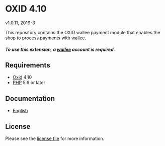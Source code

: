 # OXID 4.10

v1.0.11, 2019-3

This repository contains the OXID  wallee payment module that enables the shop to process payments with [wallee](https://www.wallee.com).

##### To use this extension, a [wallee](https://www.wallee.com) account is required.

## Requirements

* [Oxid](https://www.oxid-esales.com/) 4.10
* [PHP](http://php.net/) 5.6 or later

## Documentation

* [English](https://plugin-documentation.wallee.com/wallee-payment/oxid-4.10/1.0.11/docs/en/documentation.html)

## License

Please see the [license file](https://github.com/wallee-payment/oxid-4.10/blob/1.0.11/LICENSE) for more information.